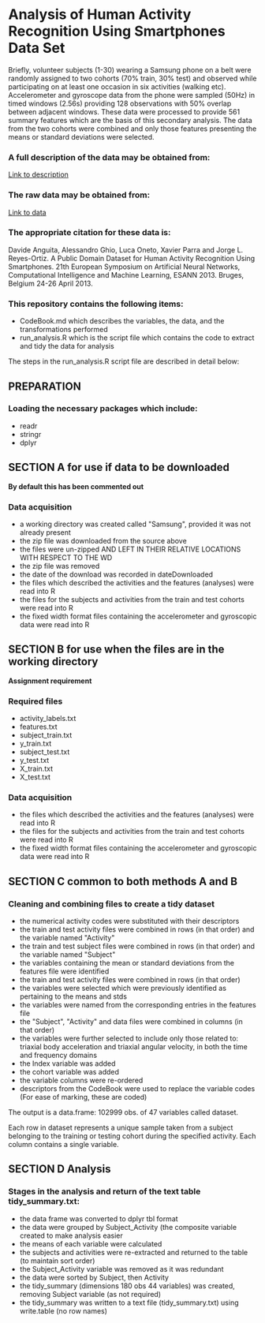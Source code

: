 Analysis of Human Activity Recognition Using Smartphones Data Set
===================================================================

Briefly, volunteer subjects (1-30) wearing a Samsung phone on a belt were randomly assigned
to two cohorts (70% train, 30% test) and observed while participating on at least one occasion 
in six activities (walking etc). Accelerometer and gyroscope data from the phone were sampled (50Hz) 
in timed windows (2.56s) providing 128 observations with 50% overlap between adjacent windows. 
These data were processed to provide 561 summary features which are the basis of this secondary analysis. 
The data from the two cohorts were combined and only those features presenting the means or 
standard deviations were selected.

### A full description of the data may be obtained from:

[Link to description](http://archive.ics.uci.edu/ml/datasets/Human+Activity+Recognition+Using+Smartphones)

### The raw data may be obtained from:

[Link to data](https://d396qusza40orc.cloudfront.net/getdata%2Fprojectfiles%2FUCI%20HAR%20Dataset.zip)

### The appropriate citation for these data is:

Davide Anguita, Alessandro Ghio, Luca Oneto, Xavier Parra and Jorge L. Reyes-Ortiz.
A Public Domain Dataset for Human Activity Recognition Using Smartphones.
21th European Symposium on Artificial Neural Networks, Computational Intelligence and Machine Learning, ESANN 2013.
Bruges, Belgium 24-26 April 2013.

### This repository contains the following items:

* CodeBook.md which describes the variables, the data, and the transformations performed
* run_analysis.R which is the script file which contains the code to extract and tidy the data for analysis

The steps in the run_analysis.R script file are described in detail below:

## PREPARATION
### Loading the necessary packages which include:
* readr
* stringr
* dplyr

## SECTION A for use if data to be downloaded
**By default this has been commented out**

### Data acquisition 

* a working directory was created called "Samsung", provided it was not already present
* the zip file was downloaded from the source above
* the files were un-zipped AND LEFT IN THEIR RELATIVE LOCATIONS WITH RESPECT TO THE WD
* the zip file was removed
* the date of the download was recorded in dateDownloaded
* the files which described the activities and the features (analyses) were read into R 
* the files for the subjects and activities from the train and test cohorts were read into R
* the fixed width format files containing the accelerometer and gyroscopic data were read into R

## SECTION B for use when the files are in the working directory
**Assignment requirement**

### Required files
* activity_labels.txt
* features.txt
* subject_train.txt
* y_train.txt
* subject_test.txt
* y_test.txt
* X_train.txt
* X_test.txt

### Data acquisition
* the files which described the activities and the features (analyses) were read into R 
* the files for the subjects and activities from the train and test cohorts were read into R
* the fixed width format files containing the accelerometer and gyroscopic data were read into R

## SECTION C common to both methods A and B
### Cleaning and combining files to create a tidy dataset

* the numerical activity codes were substituted with their descriptors
* the train and test activity files were combined in rows (in that order) and the variable named "Activity"
* the train and test subject files were combined in rows (in that order) and the variable named "Subject" 
* the variables containing the mean or standard deviations from the features file were identified
* the train and test activity files were combined in rows (in that order)
* the variables were selected which were previously identified as pertaining to the means and stds
* the variables were named from the corresponding entries in the features file
* the "Subject", "Activity" and data files were combined in columns (in that order)
* the variables were further selected to include only those related to:
		triaxial body acceleration and
		triaxial angular velocity, in both the time and frequency domains
* the Index variable was added
* the cohort variable was added
* the variable columns were re-ordered
* descriptors from the CodeBook were used to replace the variable codes (For ease of marking, these are coded)

The output is a data.frame: 102999 obs. of 47 variables called dataset.

Each row in dataset represents a unique sample taken from a subject 
belonging to the training or testing cohort during the specified activity.
Each column contains a single variable.

## SECTION D Analysis
### Stages in the analysis and return of the text table tidy_summary.txt:

* the data frame was converted to dplyr tbl format   
* the data were grouped by Subject_Activity (the composite variable created to make analysis easier
* the means of each variable were calculated
* the subjects and activities were re-extracted and returned to the table (to maintain sort order)
* the Subject_Activity variable was removed as it was redundant
* the data were sorted by Subject, then Activity
* the tidy_summary (dimensions 180 obs  44 variables) was created, removing Subject variable (as not required)
* the tidy_summary was written to a text file (tidy_summary.txt) using write.table (no row names)





